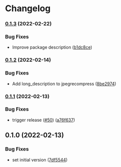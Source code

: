 # Changelog

### [0.1.3](https://github.com/thumbor/thumbor-plugins/compare/thumbor-plugins-jpegrecompress-v0.1.2...thumbor-plugins-jpegrecompress-v0.1.3) (2022-02-22)


### Bug Fixes

* Improve package description ([b1dc8ce](https://github.com/thumbor/thumbor-plugins/commit/b1dc8ce2958ea0fd08d64a776fbe4972844e1247))

### [0.1.2](https://github.com/thumbor/thumbor-plugins/compare/thumbor-plugins-jpegrecompress-v0.1.1...thumbor-plugins-jpegrecompress-v0.1.2) (2022-02-14)


### Bug Fixes

* Add long_description to jpegrecompress ([8be2974](https://github.com/thumbor/thumbor-plugins/commit/8be297446e580ee37ea4e270fc1a80185eff169a))

### [0.1.1](https://github.com/thumbor/thumbor-plugins/compare/thumbor-plugins-jpegrecompress-v0.1.0...thumbor-plugins-jpegrecompress-v0.1.1) (2022-02-13)


### Bug Fixes

* trigger release ([#50](https://github.com/thumbor/thumbor-plugins/issues/50)) ([a76f637](https://github.com/thumbor/thumbor-plugins/commit/a76f637ff14c326cb0d7987948a974ba807e83ff))

## 0.1.0 (2022-02-13)


### Bug Fixes

* set initial version ([7df5544](https://github.com/thumbor/thumbor-plugins/commit/7df5544d5c372c05549c1ada1dab294af23c6fcf))
